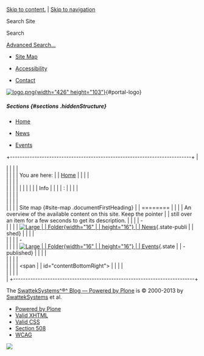 <div id="visual-portal-wrapper">

<div id="portal-top">

<div id="portal-header">

[Skip to
content.](https://blog.swatteksystems.com/old/sitemap#documentContent) |
[Skip to
navigation](https://blog.swatteksystems.com/old/sitemap#portlet-navigation-tree)

<div id="portal-searchbox">

Search Site
<div class="LSBox">

<span>Search</span>
<div id="LSResult" class="LSResult" style="">

<div id="LSShadow" class="LSShadow">

</div>

</div>

</div>

<div id="portal-advanced-search" class="hiddenStructure">

[Advanced Search…](https://blog.swatteksystems.com/old/search_form)

</div>

</div>

-   <div id="siteaction-sitemap">

    </div>

    [Site Map](https://blog.swatteksystems.com/old/sitemap "Site Map")
-   <div id="siteaction-accessibility">

    </div>

    [Accessibility](https://blog.swatteksystems.com/old/accessibility-info "Accessibility")
-   <div id="siteaction-contact">

    </div>

    [Contact](https://blog.swatteksystems.com/old/contact-info "Contact")

[![](https://blog.swatteksystems.com/old/logo.png "logo.png"){width="426"
height="103"}](https://blog.swatteksystems.com){#portal-logo}

</div>

##### Sections {#sections .hiddenStructure}

<div id="globalnav-wrapper">

-   <div id="portaltab-index_html">

    </div>

    [Home](https://blog.swatteksystems.com)
-   <div id="portaltab-news">

    </div>

    [News](https://blog.swatteksystems.com/old/news "Site News")
-   <div id="portaltab-events">

    </div>

    [Events](https://blog.swatteksystems.com/old/events "Site Events")

<div id="globalnav-bottom" class="visualClear">

<span></span>

</div>

</div>

</div>

<div id="clear-space-before-wrapper-table" class="visualClear">

</div>

+--------------------------------------------------------------------------+
| <div>                                                                    |
|                                                                          |
| <div id="portal-breadcrumbs">                                            |
|                                                                          |
| <span id="breadcrumbs-you-are-here">You are here:</span>                 |
| [Home](https://blog.swatteksystems.com)                                  |
|                                                                          |
| </div>                                                                   |
|                                                                          |
| <div id="region-content" class="documentContent">                        |
|                                                                          |
| <span id="contentTopLeft"></span> <span id="contentTopRight"></span>     |
| [](https://blog.swatteksystems.com/old/)                                     |
|                                                                          |
| Info                                                                     |
|                                                                          |
| :                                                                        |
|                                                                          |
| <div id="viewlet-above-content">                                         |
|                                                                          |
| </div>                                                                   |
|                                                                          |
| <div id="content">                                                       |
|                                                                          |
| Site map {#site-map .documentFirstHeading}                               |
| ========                                                                 |
|                                                                          |
| An overview of the available content on this site. Keep the pointer      |
| still over an item for a few seconds to get its description.             |
|                                                                          |
| -   <div>                                                                |
|                                                                          |
|     [![Large                                                             |
|     Folder](https://blog.swatteksystems.com/old/folder_icon.gif){width="16"  |
|     height="16"}                                                         |
|     News](https://blog.swatteksystems.com/old/news "Site News"){.state-publi |
| shed}                                                                    |
|                                                                          |
|     </div>                                                               |
|                                                                          |
| -   <div>                                                                |
|                                                                          |
|     [![Large                                                             |
|     Folder](https://blog.swatteksystems.com/old/folder_icon.gif){width="16"  |
|     height="16"}                                                         |
|     Events](https://blog.swatteksystems.com/old/events "Site Events"){.state |
| -published}                                                              |
|                                                                          |
|     </div>                                                               |
|                                                                          |
| </div>                                                                   |
|                                                                          |
| <span id="contentBottomLeft"></span> <span                               |
| id="contentBottomRight"></span>                                          |
|                                                                          |
| </div>                                                                   |
|                                                                          |
| </div>                                                                   |
+--------------------------------------------------------------------------+

<div id="clear-space-before-footer" class="visualClear">

</div>

<div id="portal-footer">

The [SwattekSystems^®^ Blog — Powered by Plone](https://plone.org) is ©
2000-2013 by [SwattekSystems](https://blog.swatteksystems.com) et al.

<div id="globalnav-bottom" class="visualClear">

<span></span>

</div>

</div>

<div id="portal-colophon">

<div class="colophonWrapper">

-   [Powered by
    Plone](https://plone.org "This site was built using Plone CMS, the Open Source Content Management System. Click for more information.")
-   [Valid
    XHTML](https://validator.w3.org/check/referer "This site is valid XHTML.")
-   [Valid
    CSS](https://jigsaw.w3.org/css-validator/check/referer?warning=no&profile=css3&usermedium=all "This site was built with valid CSS.")
-   [Section
    508](https://www.section508.gov "This site conforms to the US Government Section 508 Accessibility Guidelines.")
-   [WCAG](https://www.w3.org/WAI/WCAG1AA-Conformance "This site conforms to the W3C-WAI Web Content Accessibility Guidelines.")

</div>

</div>

<div class="visualClear">

</div>

</div>

<div id="kss-spinner">

![](https://blog.swatteksystems.com/old/spinner.gif)

</div>
